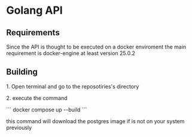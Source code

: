 <h1>Golang API</h1>
<h2>Requirements</h2>
<p>Since the API is thought to be executed on a docker enviroment the main requirement is docker-engine at least version 25.0.2</p>
<h2>Building</h2>
<p>1. Open terminal and go to the reposotiries's directory</p>
<p>2. execute the command</p>
```
docker compose up --build
```
<p>this command will download the postgres image if is not on your system previously</p>
